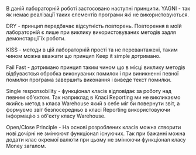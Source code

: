 ﻿В даній лабораторній роботі застосовано наступні принципи.
YAGNI - так як немає реалізації таких елементів програми які не використовуються.

DRY - принцип передбачає відсутність повторень. Повторення в моїй лабораторній є лише при виклику використовуваних методів задля демонстарції їх роботи.

KISS - методи в цій лабораторній прості та не перевантажені, таким чином можна вважати що принцип Keep it simple дотримано.

Fail Fast - дотримано принцип таким чином що в місці виклику методів відбуваєтсья обробка виконуваних помилок і при виникненні певної помилки програма завершить виконання і виведе текст помилки.

Single responsobility - функціонал класів відповідає за роботу над певним об'єктом. Так наприклад в Класі Reporting ми не викликаємо якийсь метод з класа Warehouse який з себе міг би повернути звіт, а формуємо звіт безпосередньо в класі Reporting використовуючи інформацію з об'єкту класу Warehouse.

Open/Close Principle - На основі розроблених класів можна створити нові дочірні не змінюючт функціонал існуючих. Так при бажанні можна додати клас окремої валюти при цьому не змінюючи функціонал класу Money загалом.

